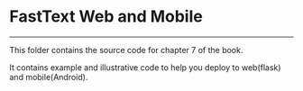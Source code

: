 # FastText Web and Mobile
--------------------------

This folder contains the source code for chapter 7 of the book.

It contains example and illustrative code to help you deploy to web(flask) and mobile(Android).
